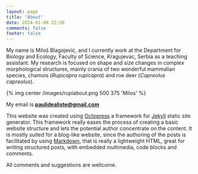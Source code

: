 ```yaml
---
layout: page
title: "About"
date: 2014-01-08 22:20
comments: false
footer: false
---
```


My name is Miloš Blagojević, and I currently work at the Department for Biology and Ecology, Faculty of Science, Kragujevac, Serbia as a teaching assistant. My research is focused on shape and size changes in complex morphological structures, mainly crania of two wonderful mammalian species, chamois (*Rupicapra rupicapra*) and roe deer (*Capreolus capreolus*).

{% img center /images/rupiabout.png 500 375 'Milos' %}

My email is **paulidealiste@gmail.com**

This website was created using [Octopress](http://octopress.org/) a framework for [Jekyll](http://jekyllrb.com/) static site generator. This framework really eases the process of creating a basic website structure and lets the potential author concentrate on the content. It is mostly suited for a blog-like website, since the authoring of the posts is facilitated by using [Markdown](http://daringfireball.net/projects/markdown/), that is really a lightweight HTML, great for writing structured posts, with embedded multimedia, code blocks and comments.

All comments and suggestions are wellcome.